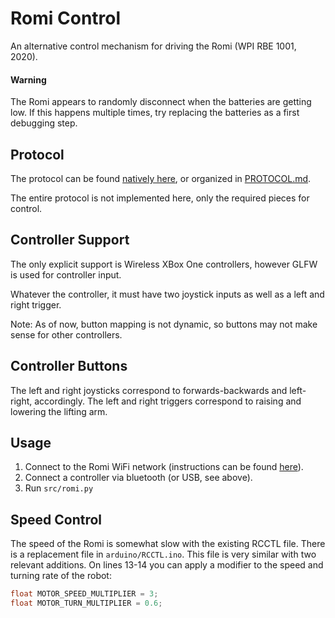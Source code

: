 # Romi Control
An alternative control mechanism for driving the Romi (WPI RBE 1001, 2020).

#### Warning
The Romi appears to randomly disconnect when the batteries are getting low. If this happens 
multiple times, try replacing the batteries as a first debugging step.

## Protocol
The protocol can be found [natively here](https://github.com/WPIRoboticsEngineering/RBE1001Lib/blob/master/src/WebPage.cpp#L48), or organized in [PROTOCOL.md](https://github.com/mworzala/romi-control/blob/master/PROTOCOL.md).

The entire protocol is not implemented here, only the required pieces for control.

## Controller Support
The only explicit support is Wireless XBox One controllers, however GLFW is
used for controller input.

Whatever the controller, it must have two joystick inputs as well as a left
and right trigger.

Note: As of now, button mapping is not dynamic, so buttons may not make sense
for other controllers.

## Controller Buttons
The left and right joysticks correspond to forwards-backwards and left-right, accordingly.
The left and right triggers correspond to raising and lowering the lifting arm.

## Usage
1. Connect to the Romi WiFi network (instructions can be found [here](https://github.com/WPIRoboticsEngineering/RBE1001Lib#ap-mode-in-lab-use)).
2. Connect a controller via bluetooth (or USB, see above).
3. Run `src/romi.py`

## Speed Control
The speed of the Romi is somewhat slow with the existing RCCTL file. There is a replacement file
in `arduino/RCCTL.ino`. This file is very similar with two relevant additions. On lines 13-14 you
can apply a modifier to the speed and turning rate of the robot:

```cpp
float MOTOR_SPEED_MULTIPLIER = 3;
float MOTOR_TURN_MULTIPLIER = 0.6;
```

